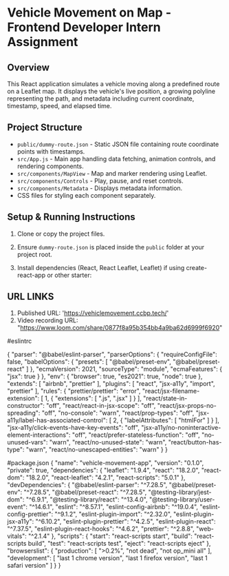 # Vehicle Movement on Map - Frontend Developer Intern Assignment

## Overview

This React application simulates a vehicle moving along a predefined route on a Leaflet map.
It displays the vehicle's live position, a growing polyline representing the path, and metadata including current coordinate, timestamp, speed, and elapsed time.

## Project Structure

- `public/dummy-route.json` - Static JSON file containing route coordinate points with timestamps.
- `src/App.js` - Main app handling data fetching, animation controls, and rendering components.
- `src/components/MapView` - Map and marker rendering using Leaflet.
- `src/components/Controls` - Play, pause, and reset controls.
- `src/components/Metadata` - Displays metadata information.
- CSS files for styling each component separately.

## Setup & Running Instructions

1. Clone or copy the project files.

2. Ensure `dummy-route.json` is placed inside the `public` folder at your project root.

3. Install dependencies (React, React Leaflet, Leaflet) if using create-react-app or other starter:

## URL LINKS
1. Published URL: 'https://vehiclemovement.ccbp.tech/'
2. Video recording URL: "https://www.loom.com/share/0877f8a95b354bb4a9ba62d6999f6920"

#eslintrc

{
  "parser": "@babel/eslint-parser",
  "parserOptions": {
    "requireConfigFile": false,
    "babelOptions": {
      "presets": [
        "@babel/preset-env",
        "@babel/preset-react"
      ]
    },
    "ecmaVersion": 2021,
    "sourceType": "module",
    "ecmaFeatures": {
      "jsx": true
    }
  },
  "env": {
    "browser": true,
    "es2021": true,
    "node": true
  },
  "extends": [
    "airbnb",
    "prettier"
  ],
  "plugins": [
    "react",
    "jsx-a11y",
    "import",
    "prettier"
  ],
  "rules": {
    "prettier/prettier": "error",
    "react/jsx-filename-extension": [
      1,
      {
        "extensions": [
          ".js",
          ".jsx"
        ]
      }
    ],
    "react/state-in-constructor": "off",
    "react/react-in-jsx-scope": "off",
    "react/jsx-props-no-spreading": "off",
    "no-console": "warn",
    "react/prop-types": "off",
    "jsx-a11y/label-has-associated-control": [
      2,
      {
        "labelAttributes": [
          "htmlFor"
        ]
      }
    ],
    "jsx-a11y/click-events-have-key-events": "off",
    "jsx-a11y/no-noninteractive-element-interactions": "off",
    "react/prefer-stateless-function": "off",
    "no-unused-vars": "warn",
    "react/no-unused-state": "warn",
    "react/button-has-type": "warn",
    "react/no-unescaped-entities": "warn"
  }
}

#package.json
{
  "name": "vehicle-movement-app",
  "version": "0.1.0",
  "private": true,
  "dependencies": {
    "leaflet": "1.9.4",
    "react": "18.2.0",
    "react-dom": "18.2.0",
    "react-leaflet": "4.2.1",
    "react-scripts": "5.0.1"
  },
  "devDependencies": {
    "@babel/eslint-parser": "^7.28.5",
    "@babel/preset-env": "^7.28.5",
    "@babel/preset-react": "^7.28.5",
    "@testing-library/jest-dom": "^6.9.1",
    "@testing-library/react": "^13.4.0",
    "@testing-library/user-event": "^14.6.1",
    "eslint": "^8.57.1",
    "eslint-config-airbnb": "^19.0.4",
    "eslint-config-prettier": "^9.1.2",
    "eslint-plugin-import": "^2.32.0",
    "eslint-plugin-jsx-a11y": "^6.10.2",
    "eslint-plugin-prettier": "^4.2.5",
    "eslint-plugin-react": "^7.37.5",
    "eslint-plugin-react-hooks": "^4.6.2",
    "prettier": "^2.8.8",
    "web-vitals": "^2.1.4"
  },
  "scripts": {
    "start": "react-scripts start",
    "build": "react-scripts build",
    "test": "react-scripts test",
    "eject": "react-scripts eject"
  },
  "browserslist": {
    "production": [
      ">0.2%",
      "not dead",
      "not op_mini all"
    ],
    "development": [
      "last 1 chrome version",
      "last 1 firefox version",
      "last 1 safari version"
    ]
  }
} 
